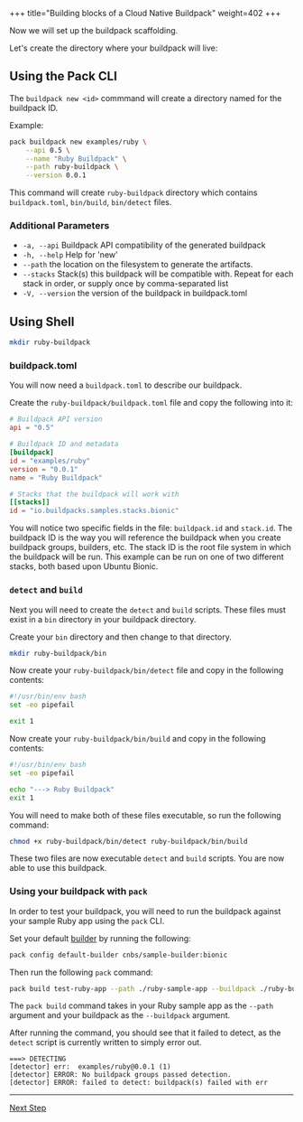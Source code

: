 +++
title="Building blocks of a Cloud Native Buildpack"
weight=402
+++

<!-- test:suite=create-buildpack;weight=2 -->

Now we will set up the buildpack scaffolding. 

Let's create the directory where your buildpack will live:

## Using the Pack CLI

The `buildpack new <id>` commmand will create a directory named for the buildpack ID.

Example:
<!-- test:exec -->
```bash
pack buildpack new examples/ruby \
    --api 0.5 \
    --name "Ruby Buildpack" \
    --path ruby-buildpack \
    --version 0.0.1
```
This command will create `ruby-buildpack` directory which contains `buildpack.toml`, `bin/build`,  `bin/detect` files.

### Additional Parameters
- `-a, --api` Buildpack API compatibility of the generated buildpack
- `-h, --help` Help for 'new'
- `--path` the location on the filesystem to generate the artifacts.
- `--stacks` Stack(s) this buildpack will be compatible with. Repeat for each stack in order, or supply once by comma-separated list
- `-V, --version` the version of the buildpack in buildpack.toml




## Using Shell
<!-- test:exec -->
```bash
mkdir ruby-buildpack
```

### buildpack.toml

You will now need a `buildpack.toml` to describe our buildpack.

Create the `ruby-buildpack/buildpack.toml` file and copy the following into it:

<!-- test:file=ruby-buildpack/buildpack.toml -->
```toml
# Buildpack API version
api = "0.5"

# Buildpack ID and metadata
[buildpack]
id = "examples/ruby"
version = "0.0.1"
name = "Ruby Buildpack"

# Stacks that the buildpack will work with
[[stacks]]
id = "io.buildpacks.samples.stacks.bionic"
```

You will notice two specific fields in the file: `buildpack.id` and `stack.id`. The buildpack ID is the way you will reference the buildpack when you create buildpack groups, builders, etc. The stack ID is the root file system in which the buildpack will be run. This example can be run on one of two different stacks, both based upon Ubuntu Bionic.

### `detect` and `build`

Next you will need to create the `detect` and `build` scripts. These files must exist in a `bin` directory in your buildpack directory.

Create your `bin` directory and then change to that directory.

<!-- test:exec -->
```bash
mkdir ruby-buildpack/bin
```

Now create your `ruby-buildpack/bin/detect` file and copy in the following contents:

<!-- test:file=ruby-buildpack/bin/detect -->
```bash
#!/usr/bin/env bash
set -eo pipefail

exit 1
```

Now create your `ruby-buildpack/bin/build` and copy in the following contents:

<!-- test:file=ruby-buildpack/bin/build -->
```bash
#!/usr/bin/env bash
set -eo pipefail

echo "---> Ruby Buildpack"
exit 1
```

You will need to make both of these files executable, so run the following command:

<!-- test:exec -->
```bash
chmod +x ruby-buildpack/bin/detect ruby-buildpack/bin/build
```

These two files are now executable `detect` and `build` scripts. You are now able to use this buildpack.

### Using your buildpack with `pack`

In order to test your buildpack, you will need to run the buildpack against your sample Ruby app using the `pack` CLI.

Set your default [builder][builder] by running the following:

<!-- test:exec -->
```bash
pack config default-builder cnbs/sample-builder:bionic
```

Then run the following `pack` command:

<!-- test:exec;exit-code=1 -->
```bash
pack build test-ruby-app --path ./ruby-sample-app --buildpack ./ruby-buildpack
```

The `pack build` command takes in your Ruby sample app as the `--path` argument and your buildpack as the `--buildpack` argument.

After running the command, you should see that it failed to detect, as the `detect` script is currently written to simply error out.

<!-- test:assert=contains -->
```
===> DETECTING
[detector] err:  examples/ruby@0.0.1 (1)
[detector] ERROR: No buildpack groups passed detection.
[detector] ERROR: failed to detect: buildpack(s) failed with err
```

---

<a href="/docs/buildpack-author-guide/create-buildpack/detection" class="button bg-pink">Next Step</a>

[builder]: /docs/concepts/components/builder